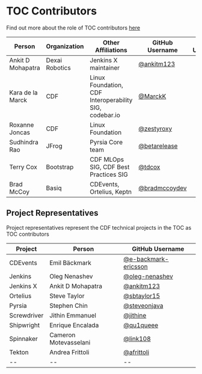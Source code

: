 # TOC Contributors

Find out more about the role of TOC contributors [here](CONTRIBUTING.md#toc-contributors)

Person | Organization | Other Affiliations | GitHub Username | Gitlab Username |
-- | -- | -- | -- | -- |
Ankit D Mohapatra | Dexai Robotics| Jenkins X maintainer | [@ankitm123](https://github.com/ankitm123) | |
Kara de la Marck | CDF | Linux Foundation, CDF Interoperability SIG, codebar.io | [@MarckK](https://github.com/MarckK) | |
Roxanne Joncas | CDF | Linux Foundation | [@zestyroxy](https://github.com/zestyroxy) | |
Sudhindra Rao | JFrog | Pyrsia Core team | [@betarelease](https://github.com/betarelease) | |
Terry Cox | Bootstrap | CDF MLOps SIG, CDF Best Practices SIG | [@tdcox](https://github.com/tdcox) | |
Brad McCoy | Basiq | CDEvents, Ortelius, Keptn | [@bradmccoydev](https://github.com/bradmccoydev) | |

## Project Representatives

Project representatives represent the CDF technical projects in the TOC as TOC contributors

Project | Person | GitHub Username
-- | -- | --
CDEvents | Emil Bäckmark | [@e-backmark-ericsson](https://github.com/e-backmark-ericsson)
Jenkins | Oleg Nenashev | [@oleg-nenashev](https://github.com/oleg-nenashev)
Jenkins X | Ankit D Mohapatra  | [@ankitm123](https://github.com/ankitm123)
Ortelius | Steve Taylor | [@sbtaylor15](https://github.com/sbtaylor15)
Pyrsia | Stephen Chin | [@steveonjava](https://github.com/steveonjava)
Screwdriver | Jithin Emmanuel | [@jithine](https://github.com/jithine)
Shipwright | Enrique Encalada | [@qu1queee](https://github.com/qu1queee)
Spinnaker | Cameron Motevasselani | [@link108](https://github.com/link108)
Tekton | Andrea Frittoli | [@afrittoli](https://github.com/afrittoli)
-- | -- | -- 
